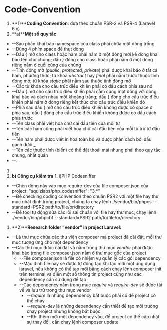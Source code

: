 # Code-Convention
1. **1)****Coding Convention**: dựa theo chuẩn PSR-2 và PSR-4 (Laravel 6.x)
  1. **a)****Một số quy tắc**

- --Sau phần khai báo namespace của class phải chừa một dòng trống
- --Dùng 4 phím space để thụt dòng
- --Dấu { mở cho class hoặc hàm phải nằm ở một dòng mới kế dòng khai báo tên cho chúng; dấu } đóng cho class hoặc phải nằm ở một dòng riêng nằm ở cuối cùng của chúng
- --Tính đóng mở (_public_, _protected_, _private_) phải được khai báo ở tất cả hàm, phương thức; từ khóa _abstract_ hay _final_ phải nằm trước thuộc tính đóng mở; từ khóa _static_ phải nằm sau thuộc tính đóng mở
- --Các từ khóa cho cấu trúc điều khiển phải có dấu cách phía sau nó
- --Dấu { mở cho cấu trúc điều khiển phải nằm cùng một dòng với dòng khai báo và cách nhau một khoảng trắng; dấu } đóng cho cấu trúc điều khiển phải nằm ở dòng riêng kết thúc cho câu trúc điều khiển đó
- --Phía sau dấu ( mở cho cấu trúc điều khiển không được có space ở phía sau; dấu ) đóng cho cấu trúc điều khiển không được có dấu cách phía trước
- --Tên class phải viết hoa chữ cái đầu tiên của mỗi từ
- --Tên các hàm cũng phải viết hoa chữ cái đầu tiên của mỗi từ trừ từ đầu tiên
- --Tên hàm phải được viết in hoa toàn bộ và được phân cách bởi dấu gạch dưới \_
- --Tên các thuộc tính (biến) có thể đặt thoải mái nhưng phải theo quy tắc chung, nhất quán
- --...

1.
  1. **b) Công cụ kiểm tra**
    1. i)PHP Codesniffer

- --Chèn dòng này vào mục require-dev của file composer.json của project: &quot;squizlabs/php\_codesniffer&quot;: &quot;3.\*&quot;
- --Để checking coding convention theo chuẩn PSR2 với một file hay thư mục nhất định trong project, chúng ta chạy lệnh ./vendor/bin/phpcs --standard=PSR2 path/to/file/or/directory
- --Để tool tự động sửa các lỗi sai chuẩn với file hay thư mục, chạy lệnh ./vendor/bin/phpcbf --standard=PSR2 path/to/file/or/directory

1. **2)****Research folder &quot;vendor&quot; in project Laravel:**

- --Là thư mục chứa các thư viện composer mà project đã cài đặt, mỗi thư mục tương ứng cho một dependency
- --Các thư mục được cài đặt và nằm trong thư mục _vendor_ phải được khai báo trong file composer.json nằm ở thư mục gốc của project
  - --File composer.json là file có nhiệm vụ quản lý các gói dependency
  - --Mặc định file này sẽ được tự động tạo khi tạo mới một ứng dụng laravel, nếu không có thể tạo mới bằng cách chạy lệnh composer init trên terminal và điền một số thông tin project cũng như các dependency cần sử dụng để tạo
  - --Các dependency nằm trong mục _require_ và _require-dev_ sẽ được tải về và lưu trữ trong thư mục vendor
    - --_require_ là những dependency bắt buộc phải có để project có thể chạy
    - --_require-dev_ là những dependency cần thiết để tạo môi trường chạy project nhưng không bắt buộc
    - --Khi thêm mới một dependency vào, để project có thể cập nhật sự thay đổi, cần chạy lệnh composer update
